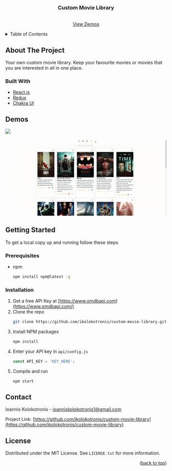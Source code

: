 <div id="top"></div>

<h3 align="center">Custom Movie Library</h3>

  <p align="center">
    <br />
    <a href="#demos">View Demos</a>
  </p>
</div>



<!-- TABLE OF CONTENTS -->
<details>
  <summary>Table of Contents</summary>
  <ol>
    <li>
      <a href="#about-the-project">About The Project</a>
      <ul>
        <li><a href="#built-with">Built With</a></li>
      </ul>
    </li>
    <li>
      <a href="#getting-started">Getting Started</a>
      <ul>
        <li><a href="#prerequisites">Prerequisites</a></li>
        <li><a href="#installation">Installation</a></li>
      </ul>
    </li>
    <li><a href="#license">License</a></li>
    <li><a href="#contact">Contact</a></li>
  </ol>
</details>



<!-- ABOUT THE PROJECT -->
## About The Project

Your own custom movie library. Keep your favourite movies or movies that you are interested in all in one place.

### Built With

* [React.js](https://reactjs.org/)
* [Redux](https://redux.js.org/)
* [Chakra UI](https://chakra-ui.com/)


## Demos

![](public/gifs/app-demo.gif)

![](public/gifs/dark-mode-demo.gif)

<!-- GETTING STARTED -->
## Getting Started

To get a local copy up and running follow these steps

### Prerequisites

* npm
  ```sh
  npm install npm@latest -g
  ```
### Installation

1. Get a free API Key at [https://www.omdbapi.com](https://www.omdbapi.com/)
2. Clone the repo
   ```sh
   git clone https://github.com/ikolokotronis/custom-movie-library.git
   ```
3. Install NPM packages
   ```sh
   npm install
   ```
4. Enter your API key in `api/config.js`
   ```js
   const API_KEY = 'KEY_HERE';
   ```
5. Compile and run   
   ```js
   npm start
   ```

<!-- CONTACT -->

## Contact
Ioannis Kolokotronis - ioanniskolokotronis1@gmail.com

Project Link: [https://github.com/ikolokotronis/custom-movie-library](https://github.com/ikolokotronis/custom-movie-library)

<!-- LICENSE -->
## License

Distributed under the MIT License. See `LICENSE.txt` for more information.

<p align="right">(<a href="#top">back to top</a>)</p>
